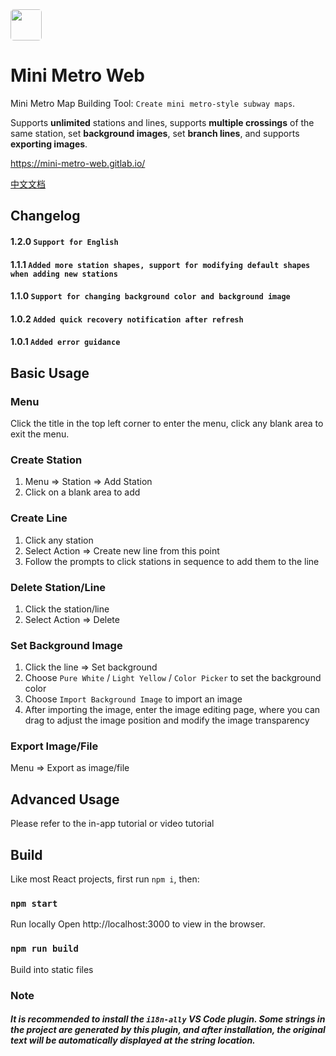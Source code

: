 
<img  style="border-radius: 5px" width="50" src="https://mini-metro-web.gitlab.io/app-icon.png">

# Mini Metro Web 
Mini Metro Map Building Tool: `Create mini metro-style subway maps`.

Supports **unlimited** stations and lines, supports **multiple crossings** of the same station, set **background images**, set **branch lines**, and supports **exporting images**.

https://mini-metro-web.gitlab.io/

[中文文档](https://github.com/RyanEdo/mini-metro-web/blob/master/README-cn.md)

## Changelog
#### 1.2.0 `Support for English`
#### 1.1.1 `Added more station shapes, support for modifying default shapes when adding new stations`
#### 1.1.0 `Support for changing background color and background image`
#### 1.0.2 `Added quick recovery notification after refresh`
#### 1.0.1 `Added error guidance`

## Basic Usage

### Menu
Click the title in the top left corner to enter the menu, click any blank area to exit the menu.

### Create Station
1. Menu => Station => Add Station
2. Click on a blank area to add

### Create Line
1. Click any station
2. Select Action => Create new line from this point
3. Follow the prompts to click stations in sequence to add them to the line

### Delete Station/Line
1. Click the station/line
2. Select Action => Delete

### Set Background Image
1. Click the line => Set background
2. Choose `Pure White` / `Light Yellow` / `Color Picker` to set the background color
3. Choose `Import Background Image` to import an image
4. After importing the image, enter the image editing page, where you can drag to adjust the image position and modify the image transparency

### Export Image/File
Menu => Export as image/file

## Advanced Usage
Please refer to the in-app tutorial or video tutorial

## Build

Like most React projects, first run `npm i`, then:

### `npm start`

Run locally
Open http://localhost:3000 to view in the browser.

### `npm run build`

Build into static files

### Note
##### It is recommended to install the `i18n-ally` VS Code plugin. Some strings in the project are generated by this plugin, and after installation, the original text will be automatically displayed at the string location.
